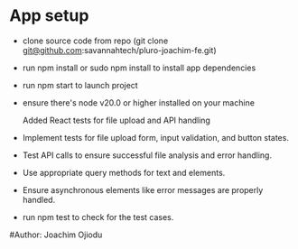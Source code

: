 # App setup

- clone source code from repo (git clone git@github.com:savannahtech/pluro-joachim-fe.git)
- run npm install  or sudo npm install to install app dependencies
- run npm start to launch project
- ensure there's node v20.0 or higher installed on your machine

    Added React tests for file upload and API handling

- Implement tests for file upload form, input validation, and button states.
- Test API calls to ensure successful file analysis and error handling.
- Use appropriate query methods for text and elements.
- Ensure asynchronous elements like error messages are properly handled.
- run npm test to check for the test cases.



#Author: Joachim Ojiodu
